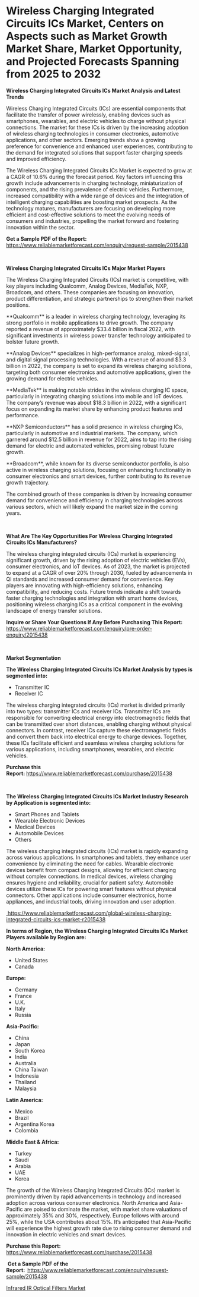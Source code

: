 <p><h1>Wireless Charging Integrated Circuits ICs Market, Centers on Aspects such as Market Growth Market Share, Market Opportunity, and Projected Forecasts Spanning from 2025 to 2032</h1></p><p><strong>Wireless Charging Integrated Circuits ICs Market Analysis and Latest Trends</strong></p>
<p><p>Wireless Charging Integrated Circuits (ICs) are essential components that facilitate the transfer of power wirelessly, enabling devices such as smartphones, wearables, and electric vehicles to charge without physical connections. The market for these ICs is driven by the increasing adoption of wireless charging technologies in consumer electronics, automotive applications, and other sectors. Emerging trends show a growing preference for convenience and enhanced user experiences, contributing to the demand for integrated solutions that support faster charging speeds and improved efficiency.</p><p>The Wireless Charging Integrated Circuits ICs Market is expected to grow at a CAGR of 10.6% during the forecast period. Key factors influencing this growth include advancements in charging technology, miniaturization of components, and the rising prevalence of electric vehicles. Furthermore, increased compatibility with a wide range of devices and the integration of intelligent charging capabilities are boosting market prospects. As the technology matures, manufacturers are focusing on developing more efficient and cost-effective solutions to meet the evolving needs of consumers and industries, propelling the market forward and fostering innovation within the sector.</p></p>
<p><strong>Get a Sample PDF of the Report:&nbsp;</strong> <a href="https://www.reliablemarketforecast.com/enquiry/request-sample/2015438?utm_campaign=1743&utm_medium=2&utm_source=Github&utm_content=ia&utm_term=17012025&utm_id=wireless-charging-integrated-circuits-ics">https://www.reliablemarketforecast.com/enquiry/request-sample/2015438</a></p>
<p>&nbsp;</p>
<p><strong>Wireless Charging Integrated Circuits ICs Major Market Players</strong></p>
<p><p>The Wireless Charging Integrated Circuits (ICs) market is competitive, with key players including Qualcomm, Analog Devices, MediaTek, NXP, Broadcom, and others. These companies are focusing on innovation, product differentiation, and strategic partnerships to strengthen their market positions.</p><p>**Qualcomm** is a leader in wireless charging technology, leveraging its strong portfolio in mobile applications to drive growth. The company reported a revenue of approximately $33.4 billion in fiscal 2022, with significant investments in wireless power transfer technology anticipated to bolster future growth.</p><p>**Analog Devices** specializes in high-performance analog, mixed-signal, and digital signal processing technologies. With a revenue of around $3.3 billion in 2022, the company is set to expand its wireless charging solutions, targeting both consumer electronics and automotive applications, given the growing demand for electric vehicles.</p><p>**MediaTek** is making notable strides in the wireless charging IC space, particularly in integrating charging solutions into mobile and IoT devices. The company’s revenue was about $18.3 billion in 2022, with a significant focus on expanding its market share by enhancing product features and performance.</p><p>**NXP Semiconductors** has a solid presence in wireless charging ICs, particularly in automotive and industrial markets. The company, which garnered around $12.5 billion in revenue for 2022, aims to tap into the rising demand for electric and automated vehicles, promising robust future growth.</p><p>**Broadcom**, while known for its diverse semiconductor portfolio, is also active in wireless charging solutions, focusing on enhancing functionality in consumer electronics and smart devices, further contributing to its revenue growth trajectory.</p><p>The combined growth of these companies is driven by increasing consumer demand for convenience and efficiency in charging technologies across various sectors, which will likely expand the market size in the coming years.</p></p>
<p>&nbsp;</p>
<p><strong>What Are The Key Opportunities For Wireless Charging Integrated Circuits ICs Manufacturers?</strong></p>
<p><p>The wireless charging integrated circuits (ICs) market is experiencing significant growth, driven by the rising adoption of electric vehicles (EVs), consumer electronics, and IoT devices. As of 2023, the market is projected to expand at a CAGR of over 20% through 2030, fueled by advancements in Qi standards and increased consumer demand for convenience. Key players are innovating with high-efficiency solutions, enhancing compatibility, and reducing costs. Future trends indicate a shift towards faster charging technologies and integration with smart home devices, positioning wireless charging ICs as a critical component in the evolving landscape of energy transfer solutions.</p></p>
<p><strong>Inquire or Share Your Questions If Any Before Purchasing This Report:</strong> <a href="https://www.reliablemarketforecast.com/enquiry/pre-order-enquiry/2015438?utm_campaign=1743&utm_medium=2&utm_source=Github&utm_content=ia&utm_term=17012025&utm_id=wireless-charging-integrated-circuits-ics">https://www.reliablemarketforecast.com/enquiry/pre-order-enquiry/2015438</a></p>
<p>&nbsp;</p>
<p><strong>Market Segmentation</strong></p>
<p><strong>The Wireless Charging Integrated Circuits ICs Market Analysis by types is segmented into:</strong></p>
<p><ul><li>Transmitter IC</li><li>Receiver IC</li></ul></p>
<p><p>The wireless charging integrated circuits (ICs) market is divided primarily into two types: transmitter ICs and receiver ICs. Transmitter ICs are responsible for converting electrical energy into electromagnetic fields that can be transmitted over short distances, enabling charging without physical connectors. In contrast, receiver ICs capture these electromagnetic fields and convert them back into electrical energy to charge devices. Together, these ICs facilitate efficient and seamless wireless charging solutions for various applications, including smartphones, wearables, and electric vehicles.</p></p>
<p><strong>Purchase this Report:&nbsp;</strong><a href="https://www.reliablemarketforecast.com/purchase/2015438?utm_campaign=1743&utm_medium=2&utm_source=Github&utm_content=ia&utm_term=17012025&utm_id=wireless-charging-integrated-circuits-ics">https://www.reliablemarketforecast.com/purchase/2015438</a></p>
<p>&nbsp;</p>
<p><strong>The Wireless Charging Integrated Circuits ICs Market Industry Research by Application is segmented into:</strong></p>
<p><ul><li>Smart Phones and Tablets</li><li>Wearable Electronic Devices</li><li>Medical Devices</li><li>Automobile Devices</li><li>Others</li></ul></p>
<p><p>The wireless charging integrated circuits (ICs) market is rapidly expanding across various applications. In smartphones and tablets, they enhance user convenience by eliminating the need for cables. Wearable electronic devices benefit from compact designs, allowing for efficient charging without complex connections. In medical devices, wireless charging ensures hygiene and reliability, crucial for patient safety. Automobile devices utilize these ICs for powering smart features without physical connectors. Other applications include consumer electronics, home appliances, and industrial tools, driving innovation and user adoption.</p></p>
<p><a href="https://www.reliablemarketforecast.com/global-wireless-charging-integrated-circuits-ics-market-r2015438?utm_campaign=1743&utm_medium=2&utm_source=Github&utm_content=ia&utm_term=17012025&utm_id=wireless-charging-integrated-circuits-ics">&nbsp;https://www.reliablemarketforecast.com/global-wireless-charging-integrated-circuits-ics-market-r2015438</a></p>
<p><strong>In terms of Region, the Wireless Charging Integrated Circuits ICs Market Players available by Region are:</strong></p>
<p>
    <p> <strong> North America: </strong>
        <ul>
            <li>United States</li>
            <li>Canada</li>
        </ul>
        </p> 
    <p> <strong> Europe: </strong>
        <ul>
            <li>Germany</li>
            <li>France</li>
            <li>U.K.</li>
            <li>Italy</li>
            <li>Russia</li>
        </ul>
        </p> 
    <p> <strong> Asia-Pacific: </strong>
        <ul>
            <li>China</li>
            <li>Japan</li>
            <li>South Korea</li>
            <li>India</li>
            <li>Australia</li>
            <li>China Taiwan</li>
            <li>Indonesia</li>
            <li>Thailand</li>
            <li>Malaysia</li>
        </ul>
        </p> 
    <p> <strong> Latin America: </strong>
        <ul>
            <li>Mexico</li>
            <li>Brazil</li>
            <li>Argentina Korea</li>
            <li>Colombia</li>
        </ul>
        </p> 
    <p> <strong> Middle East & Africa: </strong>
        <ul>
            <li>Turkey</li>
            <li>Saudi</li>
            <li>Arabia</li>
            <li>UAE</li>
            <li>Korea</li>
        </ul>
    </p>
    </p>
<p><p>The growth of the Wireless Charging Integrated Circuits (ICs) market is prominently driven by rapid advancements in technology and increased adoption across various consumer electronics. North America and Asia-Pacific are poised to dominate the market, with market share valuations of approximately 35% and 30%, respectively. Europe follows with around 25%, while the USA contributes about 15%. It’s anticipated that Asia-Pacific will experience the highest growth rate due to rising consumer demand and innovation in electric vehicles and smart devices.</p></p>
<p><strong>Purchase this Report: </strong><a href="https://www.reliablemarketforecast.com/purchase/2015438?utm_campaign=1743&utm_medium=2&utm_source=Github&utm_content=ia&utm_term=17012025&utm_id=wireless-charging-integrated-circuits-ics">https://www.reliablemarketforecast.com/purchase/2015438</a></p>
<p>&nbsp;<strong>Get a Sample PDF of the Report:&nbsp;&nbsp;</strong><a href="https://www.reliablemarketforecast.com/enquiry/request-sample/2015438?utm_campaign=1743&utm_medium=2&utm_source=Github&utm_content=ia&utm_term=17012025&utm_id=wireless-charging-integrated-circuits-ics">https://www.reliablemarketforecast.com/enquiry/request-sample/2015438</a></p>
<p><strong></strong></p>
<p><p><a href="https://github.com/mookiesville/Market-Research-Report-List-1/blob/main/infrared-ir-optical-filters-market.md?utm_campaign=1743&utm_medium=2&utm_source=Github&utm_content=ia&utm_term=17012025&utm_id=wireless-charging-integrated-circuits-ics">Infrared IR Optical Filters Market</a></p></p>